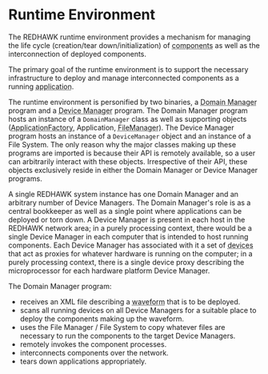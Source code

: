 # Runtime Environment

The REDHAWK runtime environment provides a mechanism for managing the life cycle (creation/tear down/initialization) of <abbr title="See Glossary.">components</abbr> as well as the interconnection of deployed components.

The primary goal of the runtime environment is to support the necessary infrastructure to deploy and manage interconnected components as a running <abbr title="See Glossary.">application</abbr>.

The runtime environment is personified by two binaries, a  <abbr title="See Glossary.">Domain Manager</abbr> program and a <abbr title="See Glossary.">Device Manager</abbr> program. The Domain Manager program hosts an instance of a `DomainManager` class as well as supporting objects (<abbr title="See Glossary.">ApplicationFactory</abbr>, Application, <abbr title="See Glossary.">FileManager</abbr>). The Device Manager program hosts an instance of a `DeviceManager` object and an instance of a File System. The only reason why the major classes making up these programs are imported is because their API is remotely available, so a user can arbitrarily interact with these objects. Irrespective of their API, these objects exclusively reside in either the Domain Manager or Device Manager programs.

A single REDHAWK system instance has one Domain Manager and an arbitrary number of Device Managers. The Domain Manager's role is as a central bookkeeper as well as a single point where applications can be deployed or torn down. A Device Manager is present in each host in the REDHAWK network area; in a purely processing context, there would be a single Device Manager in each computer that is intended to host running components. Each Device Manager has associated with it a set of <abbr title="See Glossary.">devices</abbr> that act as proxies for whatever hardware is running on the computer; in a purely processing context, there is a single device proxy describing the microprocessor for each hardware platform Device Manager.

The Domain Manager program:

  - receives an XML file describing a <abbr title="See Glossary.">waveform</abbr>
that is to be deployed.
  - scans all running devices on all Device Managers for a suitable place to deploy the components making up the waveform.
  - uses the File Manager / File System to copy whatever files are necessary to run the components to the target Device Managers.
  - remotely invokes the component processes.
  - interconnects components over the network.
  - tears down applications appropriately.

